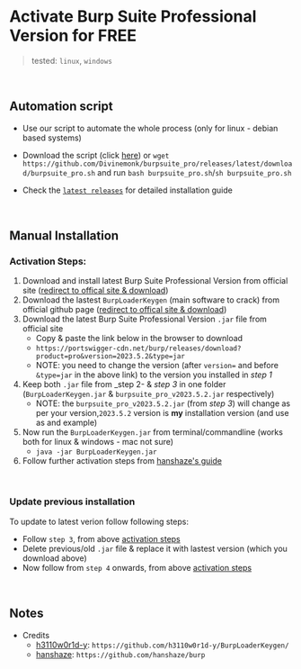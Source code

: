 # Activate Burp Suite Professional Version for FREE
> tested: `linux`, `windows`

<br>

## Automation script
- Use our script to automate the whole process (only for linux - debian based systems)

- Download the script (click [here](https://github.com/Divinemonk/burpsuite_pro/releases/latest/download/burpsuite_pro.sh)) or `wget https://github.com/Divinemonk/burpsuite_pro/releases/latest/download/burpsuite_pro.sh` and run `bash burpsuite_pro.sh`/`sh burpsuite_pro.sh`
- Check the [`latest releases`](https://github.com/Divinemonk/burpsuite_pro/releases/latest) for detailed installation guide


<br>

## Manual Installation

### Activation Steps:

1) Download and install latest Burp Suite Professional Version from official site ([redirect to offical site & download](https://portswigger.net/burp/releases))
2) Download the lastest `BurpLoaderKeygen` (main software to crack) from official github page ([redirect to offical site & download](https://github.com/h3110w0r1d-y/BurpLoaderKeygen/releases))
3) Download the latest Burp Suite Professional Version `.jar` file from official site
    - Copy & paste the link below in the browser to download
    - `https://portswigger-cdn.net/burp/releases/download?product=pro&version=2023.5.2&type=jar`
    - NOTE: you need to change the version (after `version=` and before `&type=jar` in the above link) to the version you installed in _step 1_ 
4) Keep both `.jar` file from _step 2- & _step 3_ in one folder (`BurpLoaderKeygen.jar` & `burpsuite_pro_v2023.5.2.jar` respectively)
    - NOTE: the `burpsuite_pro_v2023.5.2.jar` (from _step 3_) will change as per your version,`2023.5.2` version is __my__ installation version (and use as and example)
5) Now run the `BurpLoaderKeygen.jar` from terminal/commandline (works both for linux & windows - mac not sure)
    - `java -jar BurpLoaderKeygen.jar`
6) Follow further activation steps from [hanshaze's guide](https://github.com/hanshaze/burp)

<br>

### Update previous installation
To update to latest verion follow following steps:
- Follow `step 3`, from above [activation steps](#activation-steps)
- Delete previous/old `.jar` file & replace it with lastest version (which you download above)
- Now follow from `step 4` onwards, from above [activation steps](#activation-steps)


<br>

## Notes
- Credits
    - [h3110w0r1d-y](https://github.com/h3110w0r1d-y/): `https://github.com/h3110w0r1d-y/BurpLoaderKeygen/`
    - [hanshaze](https://github.com/hanshaze/): `https://github.com/hanshaze/burp`


